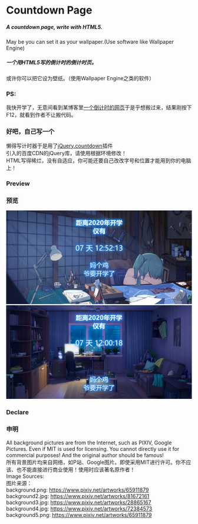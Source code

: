# Countdown Page
##### A countdown page, write with HTML5. 
May be you can set it as your wallpaper.(Use software like Wallpaper Engine)
##### 一个用HTML5写的倒计时的倒计时页。
或许你可以把它设为壁纸。（使用Wallpaper Engine之类的软件）

### PS:
我快开学了，无意间看到某博客里[一个倒计时的网页](https://www.mirai.club/gk_index.html "一个倒计时的网页")于是乎想搬过来，结果刚按下F12，就看到作者不让搬代码。

### 好吧，自己写一个
懒得写计时器于是用了[jQuery.countdown](https://github.com/hilios/jQuery.countdown "jQuery.countdown")插件<br>
引入的百度CDN的jQuery库，请使用根据环境修改！<br>
HTML写得稀烂，没有自适应，你可能还要自己改改字号和位置才能用到你的电脑上！

### Preview
### 预览
![Preview](/images/preview.png "Preview")
![Preview](/images/preview2.png "Preview2")

### Declare
### 申明
All background pictures are from the Internet, such as PIXIV, Google Pictures. Even if MIT is used for licensing. You cannot directly use it for commercial purposes! And the original author should be famous!<br>
所有背景图片均来自网络，如P站、Google图片。即使采用MIT进行许可。你不应该、也不能直接进行商业使用！使用时应该著名原作者！<br>
Image Sources:<br>
图片来源：<br>
background.png: https://www.pixiv.net/artworks/65911879<br>
background2.jpg: https://www.pixiv.net/artworks/81672161<br>
background3.jpg: https://www.pixiv.net/artworks/28865167<br>
background4.jpg: https://www.pixiv.net/artworks/72384573<br>
background5.png: https://www.pixiv.net/artworks/65911879
